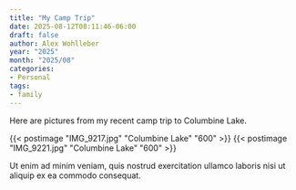 ```yaml
---
title: "My Camp Trip"
date: 2025-08-12T08:11:46-06:00
draft: false
author: Alex Wohlleber
year: "2025"
month: "2025/08"
categories:
- Personal
tags:
- family
---
```


Here are pictures from my recent camp trip to Columbine Lake.

{{< postimage "IMG_9217.jpg" "Columbine Lake" "600" >}}
{{< postimage "IMG_9221.jpg" "Columbine Lake" "600" >}}

<!--more-->

Ut enim ad minim veniam, quis nostrud exercitation ullamco laboris nisi ut
aliquip ex ea commodo consequat.